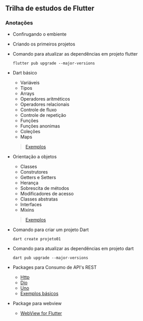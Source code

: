 ## Trilha de estudos de Flutter

### Anotações

- Confirugando o embiente
- Criando os primeiros projetos
- Comando para atualizar as dependências em projeto flutter
  ```
  flutter pub upgrade --major-versions
  ```
- Dart básico
  - Variáveis
  - Tipos
  - Arrays
  - Operadores aritméticos
  - Operadores relacionais
  - Controle de fluxo
  - Controle de repetição
  - Funções
  - Funções anonimas
  - Coleções
  - Maps
  > [Exemplos](https://github.com/antonio-abrantes/flutter-start/tree/main/Dart/Basico)

- Orientação a objetos
  - Classes
  - Construtores
  - Getters e Setters
  - Herança
  - Sobrescita de métodos
  - Modificadores de acesso
  - Classes abstratas
  - Interfaces
  - Mixins
  > [Exemplos](https://github.com/antonio-abrantes/flutter-start/tree/main/Dart/OrientacaoObjetos)
- Comando para criar um projeto Dart
  ```
  dart create projeto01
  ```
- Comando para atualizar as dependências em projeto dart
  ```
  dart pub upgrade --major-versions
  ```
- Packages para Consumo de API's REST
  - [Http](https://pub.dev/packages/http)
  - [Dio](https://pub.dev/packages/dio)
  - [Uno](https://pub.dev/packages/uno)
  - [Exemplos básicos](https://github.com/antonio-abrantes/flutter-start/tree/main/Dart/projeto01/bin/projeto01.dart)

- Package para webview
  - [WebView for Flutter](https://pub.dev/packages/webview_flutter)